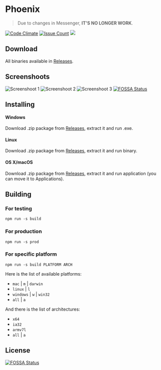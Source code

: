 # Phoenix
> Due to changes in Messenger, **IT'S NO LONGER WORK**.

[![Code Climate](https://codeclimate.com/github/artur9010/Phoenix/badges/gpa.svg)](https://codeclimate.com/github/artur9010/Phoenix)
[![Issue Count](https://codeclimate.com/github/artur9010/Phoenix/badges/issue_count.svg)](https://codeclimate.com/github/artur9010/Phoenix)
[![](https://img.shields.io/badge/Available%20for-OS%20X%2C%20Windows%2C%20Linux-blue.svg)](https://github.com/artur9010/Phoenix/releases)

## Download
All binaries available in [Releases](https://github.com/artur9010/Phoenix/releases/latest).

## Screenshoots
![Screenshoot 1](https://i.imgur.com/QR8agTs.png)
![Screenshoot 2](https://i.imgur.com/JgkAlpU.png)
![Screenshoot 3](https://i.imgur.com/VdOlk2n.png)
[![FOSSA Status](https://app.fossa.io/api/projects/git%2Bgithub.com%2Fartur9010%2FPhoenix.svg?type=shield)](https://app.fossa.io/projects/git%2Bgithub.com%2Fartur9010%2FPhoenix?ref=badge_shield)

## Installing
#### Windows
Download .zip package from [Releases](https://github.com/artur9010/Phoenix/releases/latest), extract it and run .exe.
#### Linux
Download .zip package from [Releases](https://github.com/artur9010/Phoenix/releases/latest), extract it and run binary.
#### OS X/macOS
Download .zip package from [Releases](https://github.com/artur9010/Phoenix/releases/latest), extract it and run application (you can move it to Applications).

## Building
### For testing
```
npm run -s build
```
### For production
```
npm run -s prod
```
### For specific platform
```
npm run -s build PLATFORM ARCH
```

Here is the list of available platforms:
 - `mac` | `m` | `darwin`
 - `linux` | `l`
 - `windows` | `w` | `win32`
 - `all` | `a`

And there is the list of architectures:
 - `x64`
 - `ia32`
 - `armv7l`
 - `all` | `a`


## License
[![FOSSA Status](https://app.fossa.io/api/projects/git%2Bgithub.com%2Fartur9010%2FPhoenix.svg?type=large)](https://app.fossa.io/projects/git%2Bgithub.com%2Fartur9010%2FPhoenix?ref=badge_large)